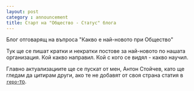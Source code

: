 ```yaml
---
layout: post
category : announcement
title: Старт на "Общество - Статус" блога
---
```


Блог отговарящ на въпроса "Какво е най-новото при Общество"

Тук ще се пишат кратки и некратки постове за най-новото по нашата организация. Кой какво направил. Кой с кого се видял - какво научил.

Главно актуализациите ще се пускат от мен, Антон Стойчев, като ще гледам да цитирам други, ако те не добавят от своя страна статия в [`repo`-то](https://github.com/obshtestvo/info/tree/gh-pages).
